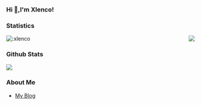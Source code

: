 ### Hi  👋,I'm Xlenco!

### Statistics 
 <p>
  <img src="https://count.getloli.com/get/@:xlenco" alt=":xlenco" />
  <img src="https://weather-icon.journeyad.repl.co/@shuozhou?v=1" align="right">
</p>







### Github Stats
![](https://github-readme-stats.vercel.app/api?username=xlenco&show_icons=true)



### About Me
- [My Blog](https://xlenco.eu.org)
